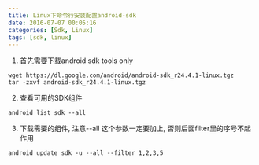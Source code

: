 ```yaml
---
title: Linux下命令行安装配置android-sdk
date: 2016-07-07 00:05:16
categories: [Sdk, Linux]
tags: [sdk, linux]
---
```


1. 首先需要下载android sdk tools only
```
wget https://dl.google.com/android/android-sdk_r24.4.1-linux.tgz
tar -zxvf android-sdk_r24.4.1-linux.tgz
```

2. 查看可用的SDK组件
```
android list sdk --all
```

3. 下载需要的组件, 注意--all 这个参数一定要加上, 否则后面filter里的序号不起作用
```
android update sdk -u --all --filter 1,2,3,5
```
